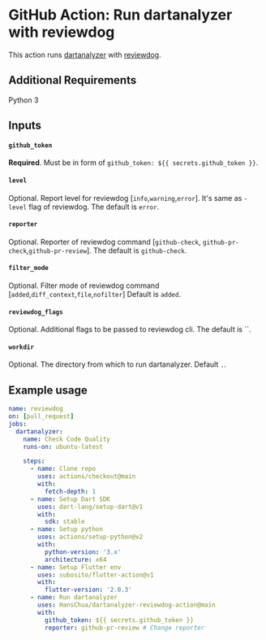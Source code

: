 # GitHub Action: Run dartanalyzer with reviewdog

This action runs [dartanalyzer](https://dart.dev/tools/dart-analyze) with [reviewdog](https://github.com/reviewdog/reviewdog).

## Additional Requirements

Python 3

## Inputs

#### `github_token`

**Required**. Must be in form of `github_token: ${{ secrets.github_token }}`.

#### `level`

Optional. Report level for reviewdog [`info`,`warning`,`error`].
It's same as `-level` flag of reviewdog.
The default is `error`.

#### `reporter`

Optional. Reporter of reviewdog command [`github-check`, `github-pr-check`,`github-pr-review`].
The default is `github-check`.

#### `filter_mode`
Optional. Filter mode of reviewdog command [`added`,`diff_context`,`file`,`nofilter`]
Default is `added`.

#### `reviewdog_flags`

Optional. Additional flags to be passed to reviewdog cli.
The default is ``.

#### `workdir`

Optional. The directory from which to run dartanalyzer.
Default `.`.

## Example usage

```yml
name: reviewdog
on: [pull_request]
jobs:
  dartanalyzer:
    name: Check Code Quality
    runs-on: ubuntu-latest

    steps:
      - name: Clone repo
        uses: actions/checkout@main
        with:
          fetch-depth: 1
      - name: Setup Dart SDK
        uses: dart-lang/setup-dart@v1
        with:
          sdk: stable
      - name: Setup python
        uses: actions/setup-python@v2
        with:
          python-version: '3.x'
          architecture: x64
      - name: Setup Flutter env
        uses: subosito/flutter-action@v1
        with:
          flutter-version: '2.0.3'
      - name: Run dartanalyzer
        uses: HansChua/dartanalyzer-reviewdog-action@main
        with:
          github_token: ${{ secrets.github_token }}
          reporter: github-pr-review # Change reporter
```
